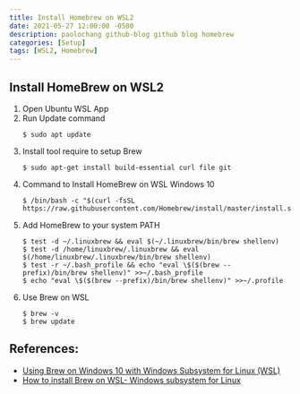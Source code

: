 ```yaml
---
title: Install Homebrew on WSL2
date: 2021-05-27 12:00:00 -0500
description: paolochang github-blog github blog homebrew
categories: [Setup]
tags: [WSL2, Homebrew]
---
```


## Install HomeBrew on WSL2

1. Open Ubuntu WSL App
2. Run Update command
   ```
   $ sudo apt update
   ```
3. Install tool require to setup Brew
   ```
   $ sudo apt-get install build-essential curl file git
   ```
4. Command to Install HomeBrew on WSL Windows 10
   ```
   $ /bin/bash -c "$(curl -fsSL https://raw.githubusercontent.com/Homebrew/install/master/install.sh)"
   ```
5. Add HomeBrew to your system PATH
   ```
   $ test -d ~/.linuxbrew && eval $(~/.linuxbrew/bin/brew shellenv)
   $ test -d /home/linuxbrew/.linuxbrew && eval $(/home/linuxbrew/.linuxbrew/bin/brew shellenv)
   $ test -r ~/.bash_profile && echo "eval \$($(brew --prefix)/bin/brew shellenv)" >>~/.bash_profile
   $ echo "eval \$($(brew --prefix)/bin/brew shellenv)" >>~/.profile
   ```
6. Use Brew on WSL
   ```
   $ brew -v
   $ brew update
   ```

## References:

- [Using Brew on Windows 10 with Windows Subsystem for Linux (WSL)](https://medium.com/@edwardbaeg9/using-homebrew-on-windows-10-with-windows-subsystem-for-linux-wsl-c7f1792f88b3)
- [How to install Brew on WSL- Windows subsystem for Linux](https://www.how2shout.com/linux/install-brew-on-wsl-windows-subsystem-for-linux/)
